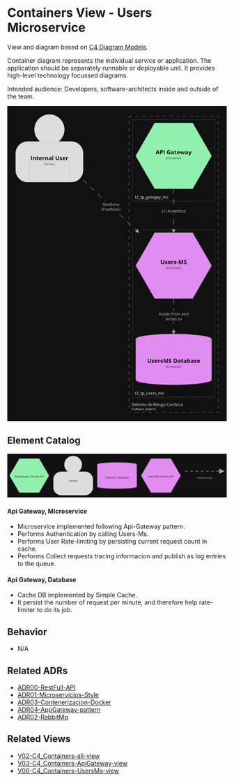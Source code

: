 # Containers View - Users Microservice
View and diagram based on [C4 Diagram Models](https://c4model.com/).

Container diagram represents the individual service or application. The application should be separately runnable or deployable unit. It provides high-level technology focussed diagrams.

Intended audience: Developers, software-architects inside and outside of the team.

<img src="../diagrams/dark/structurizr-1-Containers_usersMs.png" alt="drawing" width="600"/>

## Element Catalog 

<img src="../diagrams/dark/structurizr-1-Containers_usersMs-key.png" alt="drawing" width="700"/>

#### Api Gateway, Microservice
- Microservice implemented following Api-Gateway pattern.
- Performs Authentication by calling Users-Ms.
- Performs User Rate-limiting by persisting current request count in cache.
- Performs Collect requests tracing informacion and publish as log entries to the queue.

#### Api Gateway, Database
- Cache DB implemented by Simple Cache.
- It persist the number of request per minute, and therefore help rate-limiter to do its job.

## Behavior
- N/A
 
## Related ADRs 
- [ADR00-RestFull-API](/documentation/architecture/ADRs/ADR00-RestFull-API.md)
- [ADR01-Microservicios-Style](/documentation/architecture/ADRs/ADR01-Microservicios-Style.md)
- [ADR03-Contenerizacion-Docker](/documentation/architecture/ADRs/ADR03-Contenerizacion-Docker.md)
- [ADR04-AppGateway-pattern](/documentation/architecture/ADRs/ADR04-AppGateway-pattern.md.md)
- [ADR02-RabbitMq](/documentation/architecture/ADRs/ADR02-RabbitMq.md)

## Related Views
- [V02-C4_Containers-all-view](./V02-C4_Containers-all-view.md)
- [V03-C4_Containers-ApiGateway-view](./V03-C4_Containers-ApiGateway-view.md)
- [V06-C4_Containers-UsersMs-view](./V06-C4_Containers-UsersMs-view.md)

